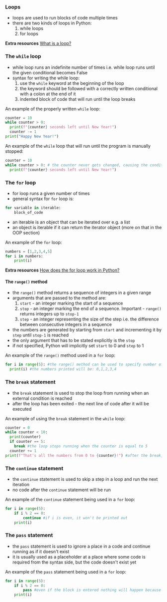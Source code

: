 ### Loops
- loops are used to run blocks of code multiple times
- there are two kinds of loops in Python:
    1. while loops
    2. for loops

**Extra resources**
[What is a loop?](https://python.tecladocode.com/3_continuous_countries/1_loops.html#what-is-a-loop)

### The `while` loop
- while loop runs an indefinite number of times i.e. while loop runs until the given conditional becomes False
- syntax for writing the while loop:
    1. use the `while` keyword at the beginning of the loop
    2. the keyword should be followed with a correctly written conditional with a colon at the end of it
    3. indented block of code that will run until the loop breaks

An example of the properly written `while` loop:

```py
counter = 10
while counter > 0:
  print(f"{counter} seconds left until New Year!")
  counter -= 1
print("Happy New Year!")
```

An example of the `while` loop that will run until the program is manually stopped:

```py
counter = 10
while counter > 0: # the counter never gets changed, causing the conditional to be always True
  print(f"{counter} seconds left until New Year!")
```

### The `for` loop
- for loop runs a given number of times
- general syntax for `for` loop is:

```py
for variable in iterable:
    block_of_code
```
- an iterable is an object that can be iterated over e.g. a list
- an object is iterable if it can return the iterator object (more on that in the OOP section)

An example of the `for` loop:

```py
numbers = [1,2,3,4,5]
for i in numbers:
    print(i)
```

**Extra resources**
[How does the for loop work in Python?](https://python.tecladocode.com/3_continuous_countries/1_loops.html#how-does-the-for-loop-work-in-python)

#### The `range()` method
- the `range()` method returns a sequence of integers in a given range
- arguments that are passed to the method are:
    1. `start` - an integer marking the start of a sequence
    2. `stop` - an integer marking the end of a sequence. Important - `range()` returns integers up to `stop-1`
    3. `step` - an integer representing the size of the step i.e. the difference between consecutive integers in a sequence
- the numbers are generated by starting from `start` and incrementing it by `step` until `stop-1` is reached
- the only argument that has to be stated explicitly is the `stop`
- if not specified, Python will implicitly set `start` to 0 and `step` to 1

An example of the `range()` method used in a `for` loop:

```py
for i in range(5): #the range() method can be used to specify number of iterations of a loop
  print(i) #the numbers printed will be: 0,1,2,3,4
```

### The `break` statement
- the `break` statement is used to stop the loop from running when an external condition is reached
- after the loop has been exited - the next line of code after it will be executed

An example of using the `break` statement in the `while` loop:

```py
counter = 0
while counter < 10:
  print(counter)
  if counter == 5:
    break #the loop stops running when the counter is equal to 5
  counter += 1
print(f"That's all the numbers from 0 to {counter}!") #after the break, this line is executed
```

### The `continue` statement
- the `continue` statement is used to skip a step in a loop and run the next iteration
- no code after the `continue` statement will be run

An example of the `continue` statement being used in a `for` loop:

```py
for i in range(5):
    if i % 2 == 0: 
        continue #if i is even, it won't be printed out
    print(i)
```

### The `pass` statement
- the `pass` statement is used to ignore a place in a code and continue running as if it doesn't exist
- it is usually used as a placeholder at a place where some code is required from the syntax side, but the code doesn't exist yet

An example of the `pass` statement being used in a `for` loop:

```py
for i in range(5):
    if i % 2 == 0: 
        pass #even if the block is entered nothing will happen because of the pass statement
    print(i)
```
